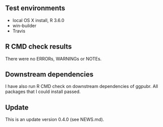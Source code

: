 ## Test environments
* local OS X install, R 3.6.0
* win-builder 
* Travis

## R CMD check results
There were no ERRORs, WARNINGs or NOTEs. 

## Downstream dependencies
I have also run R CMD check on downstream dependencies of ggpubr. 
All packages that I could install passed.


## Update

This is an update version 0.4.0 (see NEWS.md).

